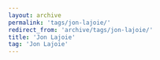 ```yaml
---
layout: archive
permalink: 'tags/jon-lajoie/'
redirect_from: 'archive/tags/jon-lajoie/'
title: 'Jon Lajoie'
tag: 'Jon Lajoie'
---
```

